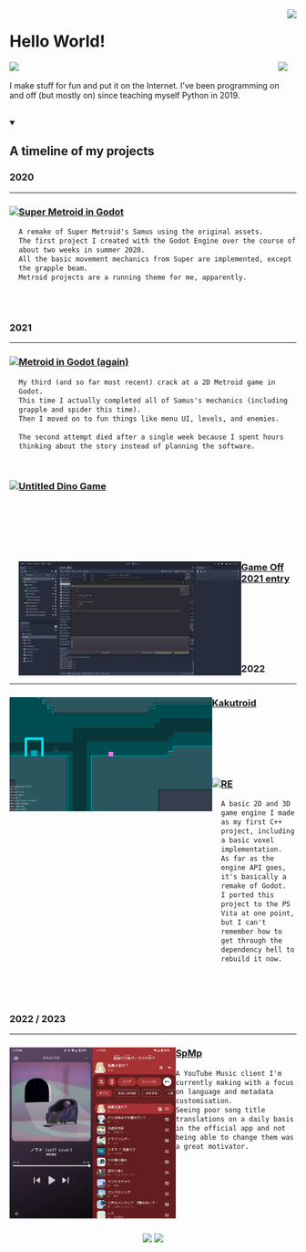 <picture>
<img align="right" height=160 src="https://streak-stats.demolab.com?user=toasterofbread&theme=catppuccin-mocha&hide_border=true&date_format=%5BY%20%5DM%20j&card_width=150&type=png&background=290F0F00&hide_total_contributions=true&hide_longest_streak=true">
</picture>

# Hello World!

<picture>
  <img src="https://skillicons.dev/icons?i=godot,kotlin,androidstudio,py,cpp">
</picture>

<picture>
  <img align="right" src="https://skillicons.dev/icons?i=linux,vscode">
</picture>

<br>

I make stuff for fun and put it on the Internet. I've been programming on and off (but mostly on) since teaching myself Python in 2019.

<br>

<details open>
  <summary><h2>A timeline of my projects</h2></summary>

### 2020
---

<div>
  <picture>
    <img align="left" height=200 src="images/OME.gif">
  </picture>
  
  ### [Super Metroid in Godot](https://github.com/toasterofbread/original-metroid-engine)
  ```
  A remake of Super Metroid's Samus using the original assets.
  The first project I created with the Godot Engine over the course of about two weeks in summer 2020.
  All the basic movement mechanics from Super are implemented, except the grapple beam.
  Metroid projects are a running theme for me, apparently.
  ```
</div>  

<br>
<br>

### 2021
---

<div>
  <picture>
    <img align="left" height=200 src="images/MPF.gif">
  </picture>

  ### [Metroid in Godot (again)](https://github.com/toasterofbread/godot-metroid-engine)
  ```
  My third (and so far most recent) crack at a 2D Metroid game in Godot.
  This time I actually completed all of Samus's mechanics (including grapple and spider this time).
  Then I moved on to fun things like menu UI, levels, and enemies.

  The second attempt died after a single week because I spent hours thinking about the story instead of planning the software.
  ```
</div>

<br>

<div>
  <picture>
    <img align="left" height=200 src="images/DINO.gif">
  </picture>

  ### [Untitled Dino Game](https://github.com/toasterofbread/Untitled-Dino-Game)
  ```

  ```
</div>

<br>
<br>
<br>
<br>

<div>
  <picture>
    <img align="left" height=200 src="images/GO2021-1.png">
  </picture>

  ### [Game Off 2021 entry](https://github.com/toasterofbread/Game-Off-2021)
  ```

  ```
</div>

<br>
<br>
<br>
<br>
<br>

### 2022
---

<div>
  <picture>
    <img align="left" height=200 src="images/Kakutroid-1.png">
  </picture>

  ### [Kakutroid](https://github.com/toasterofbread/Kakutroid)
  ```
  
  ```
</div>

<br>
<br>
<br>
<br>

<div>
  <picture>
    <img align="left" height=200 src="images/RE.gif">
  </picture>

  ### [RE](https://github.com/toasterofbread/RE)
  ```
  A basic 2D and 3D game engine I made as my first C++ project, including a basic voxel implementation.
  As far as the engine API goes, it's basically a remake of Godot.
  I ported this project to the PS Vita at one point, but I can't remember how to get through the dependency hell to rebuild it now.
  ```
</div>

<br>
<br>
<br>

### 2022 / 2023
---

<div>
  <picture>
    <img align="left" height=300 src="images/SpMp-2.png">
  </picture>
  <picture>
    <img align="left" height=300 src="images/SpMp-1.png">
  </picture>

  ### [SpMp](https://github.com/toasterofbread/spmp)
  ```
  A YouTube Music client I'm currently making with a focus on language and metadata customisation.
  Seeing poor song title translations on a daily basis in the official app and not being able to change them was a great motivator.
  
  ```
</div>

<br>
<br>
<br>
<br>
<br>
<br>

</details>

##

<p align="center">
  <picture>
    <img height=160 src="http://github-profile-summary-cards.vercel.app/api/cards/profile-details?username=toasterofbread&theme=tokyonight">
  </picture>
  <picture>
    <img height=160 src="http://github-profile-summary-cards.vercel.app/api/cards/most-commit-language?username=toasterofbread&theme=tokyonight">
  </picture>
</p>
